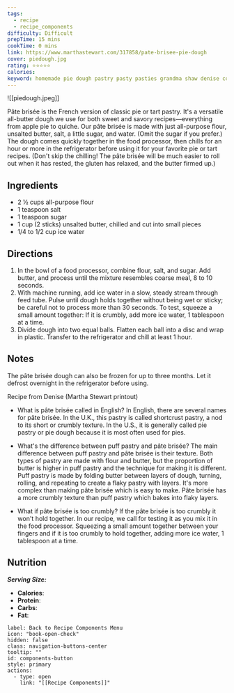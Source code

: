 ```yaml
---
tags:
  - recipe
  - recipe_components
difficulty: Difficult
prepTime: 15 mins
cookTime: 0 mins
link: https://www.marthastewart.com/317858/pate-brisee-pie-dough
cover: piedough.jpg
rating: ⭐️⭐️⭐️⭐️⭐️
calories: 
keyword: homemade pie dough pastry pasty pasties grandma shaw denise cook
---
```


![[piedough.jpeg]]

Pâte brisée is the French version of classic pie or tart pastry. It's a versatile all-butter dough we use for both sweet and savory recipes—everything from apple pie to quiche. Our pâte brisée is made with just all-purpose flour, unsalted butter, salt, a little sugar, and water. (Omit the sugar if you prefer.) The dough comes quickly together in the food processor, then chills for an hour or more in the refrigerator before using it for your favorite pie or tart recipes. (Don't skip the chilling! The pâte brisée will be much easier to roll out when it has rested, the gluten has relaxed, and the butter firmed up.)

## Ingredients
- 2 ½ cups all-purpose flour
- 1 teaspoon salt
- 1 teaspoon sugar
- 1 cup (2 sticks) unsalted butter, chilled and cut into small pieces
- 1/4 to 1/2 cup ice water


## Directions
1. In the bowl of a food processor, combine flour, salt, and sugar. Add butter, and process until the mixture resembles coarse meal, 8 to 10 seconds.
2. With machine running, add ice water in a slow, steady stream through feed tube. Pulse until dough holds together without being wet or sticky; be careful not to process more than 30 seconds. To test, squeeze a small amount together: If it is crumbly, add more ice water, 1 tablespoon at a time.
3. Divide dough into two equal balls. Flatten each ball into a disc and wrap in plastic. Transfer to the refrigerator and chill at least 1 hour.

## Notes
The pâte brisée dough can also be frozen for up to three months. Let it defrost overnight in the refrigerator before using.

Recipe from Denise (Martha Stewart printout)

- What is pâte brisée called in English?
In English, there are several names for pâte brisée. In the U.K., this pastry is called shortcrust pastry, a nod to its short or crumbly texture. In the U.S., it is generally called pie pastry or pie dough because it is most often used for pies.  

- What's the difference between puff pastry and pâte brisée?
The main difference between puff pastry and pâte brisée is their texture. Both types of pastry are made with flour and butter, but the proportion of butter is higher in puff pastry and the technique for making it is different. Puff pastry is made by folding butter between layers of dough, turning, rolling, and repeating to create a flaky pastry with layers. It's more complex than making pâte brisée which is easy to make. Pâte brisée has a more crumbly texture than puff pastry which bakes into flaky layers.

- What if pâte brisée is too crumbly?
If the pâte brisée is too crumbly it won't hold together. In our recipe, we call for testing it as you mix it in the food processor. Squeezing a small amount together between your fingers and if it is too crumbly to hold together, adding more ice water, 1 tablespoon at a time.
    
## Nutrition
***Serving Size:*** 
- **Calories**: 
- **Protein**: 
- **Carbs**: 
- **Fat**: 


```meta-bind-button
label: Back to Recipe Components Menu
icon: "book-open-check"
hidden: false
class: navigation-buttons-center
tooltip: ""
id: components-button
style: primary
actions:
  - type: open
    link: "[[Recipe Components]]"
```
 
